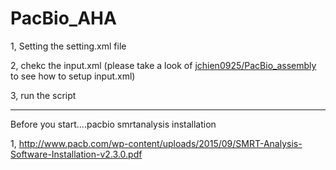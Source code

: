 # PacBio_AHA

  1, Setting the setting.xml file

  2, chekc the input.xml (please take a look of [jchien0925/PacBio_assembly](https://github.com/jtchien0925/PacBio_HGAP_assembly) to see how to setup input.xml)
  
  3, run the script
***
 
 Before you start....pacbio smrtanalysis installation

  1, http://www.pacb.com/wp-content/uploads/2015/09/SMRT-Analysis-Software-Installation-v2.3.0.pdf
